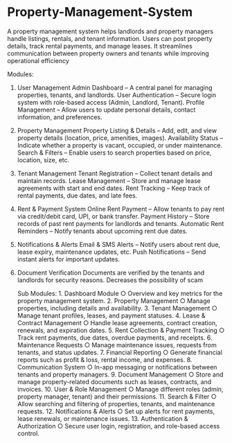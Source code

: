 # Property-Management-System

A property management system helps landlords and property managers handle listings, rentals, 
and tenant information. Users can post property details, track rental payments, and manage 
leases. It streamlines communication between property owners and tenants while improving 
operational efficiency




Modules:
1. User Management
Admin Dashboard – A central panel for managing properties, tenants, and landlords.
User Authentication – Secure login system with role-based access (Admin, Landlord, Tenant).
Profile Management – Allow users to update personal details, contact information, and preferences.

2. Property Management
Property Listing & Details – Add, edit, and view property details (location, price, amenities, images).
Availability Status – Indicate whether a property is vacant, occupied, or under maintenance.
Search & Filters – Enable users to search properties based on price, location, size, etc.

3. Tenant Management
Tenant Registration – Collect tenant details and maintain records.
Lease Management – Store and manage lease agreements with start and end dates.
Rent Tracking – Keep track of rental payments, due dates, and late fees.

4. Rent & Payment System
Online Rent Payment – Allow tenants to pay rent via credit/debit card, UPI, or bank transfer.
Payment History – Store records of past rent payments for landlords and tenants.
Automatic Rent Reminders – Notify tenants about upcoming rent due dates.

5. Notifications & Alerts
Email & SMS Alerts – Notify users about rent due, lease expiry, maintenance updates, etc.
Push Notifications – Send instant alerts for important updates.

6. Document Verification
   Documents are verified by the tenants and landlords for security reasons.
   Decreases the possibility of scam



   Sub Modules:
   			1. Dashboard Module
				○ Overview and key metrics for the property management system.
			2. Property Management
				○ Manage properties, including details and availability.
			3. Tenant Management
				○ Manage tenant profiles, leases, and payment statuses.
			4. Lease & Contract Management
				○ Handle lease agreements, contract creation, renewals, and expiration dates.
			5. Rent Collection & Payment Tracking
				○ Track rent payments, due dates, overdue payments, and receipts.
			6. Maintenance Requests
				○ Manage maintenance issues, requests from tenants, and status updates.
			7. Financial Reporting
				○ Generate financial reports such as profit & loss, rental income, and expenses.
			8. Communication System
				○ In-app messaging or notifications between tenants and property managers.
			9. Document Management
				○ Store and manage property-related documents such as leases, contracts, and invoices.
			10. User & Role Management
				○ Manage different roles (admin, property manager, tenant) and their permissions.
			11. Search & Filter
				○ Allow searching and filtering of properties, tenants, and maintenance requests.
			12. Notifications & Alerts
				○ Set up alerts for rent payments, lease renewals, or maintenance issues.
			13. Authentication & Authorization
				○ Secure user login, registration, and role-based access control.
	

